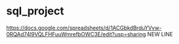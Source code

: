 # sql_project
https://docs.google.com/spreadsheets/d/1ACGbkdBrduYVvw-0RQAd74l9VQLFHFuuWmrefbOWC3E/edit?usp=sharing
NEW LINE